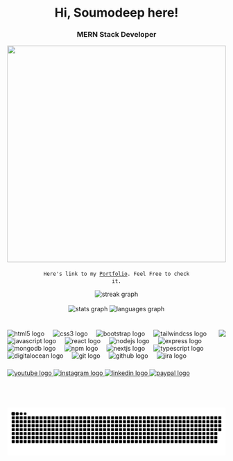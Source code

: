 <div  align="center">
<h1>Hi, Soumodeep here!</h1>
<h3>MERN Stack Developer</h3>

<div  width="50%">
<img src="https://img.freepik.com/premium-photo/man-sits-front-computer-with-words-world-screen_889056-248976.jpg?w=826" height="500px" width="100%" />
</div>

<code>Here's link to my [Portfolio](https://soumodeep.web.app/). Feel Free to check it.</code>
</div>

<div align="center">
  <img src="https://streak-stats.demolab.com?user=Soumodeep-Ganguly&locale=en&mode=daily&theme=dark&hide_border=false&border_radius=5&order=3" height="220" alt="streak graph"  />
</div>

<br clear="both">

<div align="center">
  <img src="https://github-readme-stats.vercel.app/api?username=Soumodeep-Ganguly&hide_title=false&hide_rank=false&show_icons=true&include_all_commits=true&count_private=true&disable_animations=false&theme=dracula&locale=en&hide_border=false" height="150" alt="stats graph"  />
  <img src="https://github-readme-stats.vercel.app/api/top-langs?username=Soumodeep-Ganguly&locale=en&hide_title=false&layout=compact&card_width=320&langs_count=5&theme=dracula&hide_border=false" height="150" alt="languages graph"  />
</div>

<br clear="both">

### 

<img align="right" height="180" src="https://media.tenor.com/whgQwNlVvNkAAAAi/xero-code.gif"  />

###

<div align="left">
  <img src="https://cdn.jsdelivr.net/gh/devicons/devicon/icons/html5/html5-original.svg" height="50" alt="html5 logo"  />
  <img width="12" />
  <img src="https://cdn.jsdelivr.net/gh/devicons/devicon/icons/css3/css3-original.svg" height="50" alt="css3 logo"  />
  <img width="12" />
  <img src="https://cdn.jsdelivr.net/gh/devicons/devicon/icons/bootstrap/bootstrap-original.svg" height="50" alt="bootstrap logo"  />
  <img width="12" />
  <img src="https://cdn.jsdelivr.net/gh/devicons/devicon/icons/tailwindcss/tailwindcss-plain.svg" height="50" alt="tailwindcss logo"  />
  <img width="12" />
  <img src="https://cdn.jsdelivr.net/gh/devicons/devicon/icons/javascript/javascript-original.svg" height="50" alt="javascript logo"  />
  <img width="12" />
  <img src="https://cdn.jsdelivr.net/gh/devicons/devicon/icons/react/react-original.svg" height="50" alt="react logo"  />
  <img width="12" />
  <img src="https://cdn.jsdelivr.net/gh/devicons/devicon/icons/nodejs/nodejs-original.svg" height="50" alt="nodejs logo"  />
  <img width="12" />
  <img src="https://cdn.jsdelivr.net/gh/devicons/devicon/icons/express/express-original.svg" height="50" alt="express logo"  />
  <img width="12" />
  <img src="https://cdn.jsdelivr.net/gh/devicons/devicon/icons/mongodb/mongodb-original.svg" height="50" alt="mongodb logo"  />
  <img width="12" />
  <img src="https://cdn.jsdelivr.net/gh/devicons/devicon/icons/npm/npm-original-wordmark.svg" height="50" alt="npm logo"  />
  <img width="12" />
  <img src="https://cdn.jsdelivr.net/gh/devicons/devicon/icons/nextjs/nextjs-original.svg" height="50" alt="nextjs logo"  />
  <img width="12" />
  <img src="https://cdn.jsdelivr.net/gh/devicons/devicon/icons/typescript/typescript-original.svg" height="50" alt="typescript logo"  />
  <img width="12" />
  <img src="https://cdn.jsdelivr.net/gh/devicons/devicon/icons/digitalocean/digitalocean-original.svg" height="50" alt="digitalocean logo"  />
  <img width="12" />
  <img src="https://cdn.jsdelivr.net/gh/devicons/devicon/icons/git/git-original.svg" height="50" alt="git logo"  />
  <img width="12" />
  <img src="https://cdn.jsdelivr.net/gh/devicons/devicon/icons/github/github-original.svg" height="50" alt="github logo"  />
  <img width="12" />
  <img src="https://cdn.jsdelivr.net/gh/devicons/devicon/icons/jira/jira-original.svg" height="50" alt="jira logo"  />
</div>

###

<div align="left">
  <a href="https://www.youtube.com/channel/UC6PBd-9F6EupQxwU2XkzlTg" target="_blank">
    <img src="https://img.shields.io/static/v1?message=Youtube&logo=youtube&label=&color=FF0000&logoColor=white&labelColor=&style=for-the-badge" height="35" alt="youtube logo"  />
  </a>
  <a href="https://www.instagram.com/soumodeep.ganguly/" target="_blank">
    <img src="https://img.shields.io/static/v1?message=Instagram&logo=instagram&label=&color=E4405F&logoColor=white&labelColor=&style=for-the-badge" height="35" alt="instagram logo"  />
  </a>
  <a href="https://www.linkedin.com/in/soumodeep-ganguly-bbbb19185/" target="_blank">
    <img src="https://img.shields.io/static/v1?message=LinkedIn&logo=linkedin&label=&color=0077B5&logoColor=white&labelColor=&style=for-the-badge" height="35" alt="linkedin logo"  />
  </a>
  <a href="https://www.paypal.me/soumodeepganguly" target="_blank">
    <img src="https://img.shields.io/static/v1?message=PayPal&logo=paypal&label=&color=00457C&logoColor=white&labelColor=&style=for-the-badge" height="35" alt="paypal logo"  />
  </a>
</div>

###

<br clear="both">

<!-- <img src="https://raw.githubusercontent.com/Soumodeep-Ganguly/Soumodeep-Ganguly/output/snake.svg?palette=github-dark" alt="Snake animation" /> -->
<picture>
  <source media="(prefers-color-scheme: dark)" srcset="https://raw.githubusercontent.com/Soumodeep-Ganguly/Soumodeep-Ganguly/output/snake-dark.svg" />
  <source media="(prefers-color-scheme: light)" srcset="https://raw.githubusercontent.com/Soumodeep-Ganguly/Soumodeep-Ganguly/output/snake.svg" />
  <img alt="github-snake" src="https://raw.githubusercontent.com/Soumodeep-Ganguly/Soumodeep-Ganguly/output/snake.svg" />
</picture>

###
